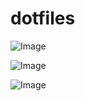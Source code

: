 # dotfiles

![Image](https://i.imgur.com/Bgng1PJ.png)

![Image](https://i.imgur.com/2JUaWrD.png)

![Image](https://i.imgur.com/HmStcJv.png)

